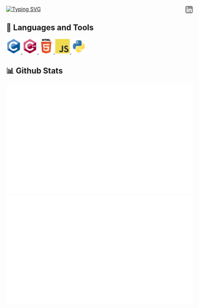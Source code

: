[![Typing SVG](https://readme-typing-svg.herokuapp.com?size=25&center=false&vCenter=true&lines=Hi+there+%F0%9F%91%8B;Welcome+to+my+Github)](https://git.io/typing-svg)
<a href='https://www.linkedin.com/in/kyle-mcintosh-67b71a191/'><img align='right' alt="linkedin" src="https://raw.githubusercontent.com/ClearlyKyle/ClearlyKyle/894c8b74518ed6493cb4ef782c820293326ea185/assets/linkedin.svg" height='20px'/></a>

## 🔨 Languages and Tools
<a href="https://www.cprogramming.com/" target="_blank"> 
    <img src="https://raw.githubusercontent.com/devicons/devicon/master/icons/c/c-original.svg" alt="c" width="40" height="40"/> 
</a> 
<a href="https://www.w3schools.com/cpp/" target="_blank"> 
    <img src="https://raw.githubusercontent.com/devicons/devicon/master/icons/cplusplus/cplusplus-original.svg" alt="cplusplus" width="40" height="40"/> 
</a> 
<a href="https://www.w3.org/html/" target="_blank"> 
    <img src="https://raw.githubusercontent.com/devicons/devicon/master/icons/html5/html5-original-wordmark.svg" alt="html5" width="40" height="40"/> 
</a> 
<a href="https://developer.mozilla.org/en-US/docs/Web/JavaScript" target="_blank"> 
    <img src="https://raw.githubusercontent.com/devicons/devicon/master/icons/javascript/javascript-original.svg" alt="javascript" width="40" height="40"/> 
</a> 
<a href="https://www.python.org" target="_blank"> 
    <img src="https://raw.githubusercontent.com/devicons/devicon/master/icons/python/python-original.svg" alt="python" width="40" height="40"/> 
</a>

<br/>


## 📊 Github Stats
![Stats Overview](https://raw.githubusercontent.com/ClearlyKyle/github-stats-transparent/output/generated/overview.svg)
![Most Used Languages](https://raw.githubusercontent.com/ClearlyKyle/github-stats-transparent/output/generated/languages.svg)
<!--
**ClearlyKyle/ClearlyKyle** is a ✨ _special_ ✨ repository because its `README.md` (this file) appears on your GitHub profile.

Here are some ideas to get you started:

- 🔭 I’m currently working on ...
- 🌱 I’m currently learning ...
- 👯 I’m looking to collaborate on ...
- 🤔 I’m looking for help with ...
- 💬 Ask me about ...
- 📫 How to reach me: ...
- 😄 Pronouns: ...
- ⚡ Fun fact: ...
-->